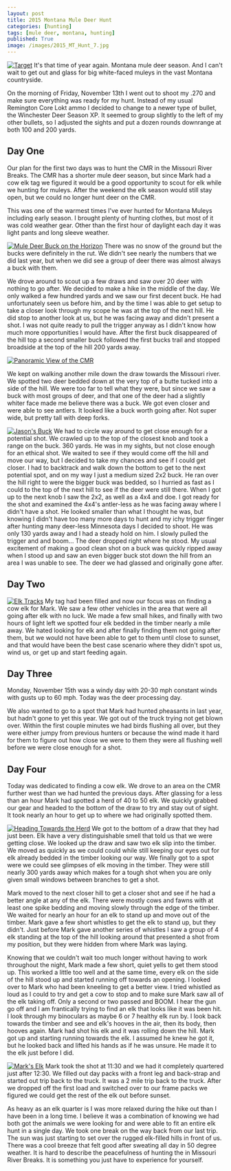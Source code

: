 ```yaml
---
layout: post
title: 2015 Montana Mule Deer Hunt
categories: [hunting]
tags: [mule deer, montana, hunting]
published: True
image: /images/2015_MT_Hunt_7.jpg
---
```


<style>.parallax-background {background: url("/images/2015_MT_Hunt_7.jpg");}</style>

<a href="/images/2015_MT_Hunt_16.jpg" data-lightbox="2015 Mule Deer Hunt" data-title="Target"><img class="floatright" src="/images/2015_MT_Hunt_16.jpg" alt="Target"></a>
It's that time of year again. Montana mule deer season. And I can't wait to get out and glass for big white-faced muleys in the vast Montana countryside.

On the morning of Friday, November 13th I went out to shoot my .270 and make sure everything was ready for my hunt. Instead of my usual Remington Core Lokt ammo I decided to change to a newer type of bullet, the Winchester Deer Season XP. It seemed to group slightly to the left of my other bullets, so I adjusted the sights and put a dozen rounds downrange at both 100 and 200 yards.

## Day One
Our plan for the first two days was to hunt the CMR in the Missouri River Breaks. The CMR has a shorter mule deer season, but since Mark had a cow elk tag we figured it would be a good opportunity to scout for elk while we hunting for muleys. After the weekend the elk season would still stay open, but we could no longer hunt deer on the CMR.

This was one of the warmest times I've ever hunted for Montana Muleys including early season. I brought plenty of hunting clothes, but most of it was cold weather gear. Other than the first hour of daylight each day it was light pants and long sleeve weather.

<a href="/images/2015_MT_Hunt_3.jpg" data-lightbox="2015 Mule Deer Hunt" data-title="Mule Deer Buck on the Horizon"><img class="centered" src="/images/2015_MT_Hunt_3.jpg" alt="Mule Deer Buck on the Horizon"></a>
There was no snow of the ground but the bucks were definitely in the rut. We didn't see nearly the numbers that we did last year, but when we did see a group of deer there was almost always a buck with them.

We drove around to scout up a few draws and saw over 20 deer with nothing to go after. We decided to make a hike in the middle of the day. We only walked a few hundred yards and we saw our first decent buck. He had unfortunately seen us before him, and by the time I was able to get setup to take a closer look through my scope he was at the top of the next hill. He did stop to another look at us, but he was facing away and didn't present a shot. I was not quite ready to pull the trigger anyway as I didn't know how much more opportunities I would have. After the first buck disappeared of the hill top a second smaller buck followed the first bucks trail and stopped broadside at the top of the hill 200 yards away.

<a href="/images/2015_MT_Hunt_18.jpg" data-lightbox="2015 Mule Deer Hunt" data-title="Panoramic View of the CMR"><img class="centered" src="/images/2015_MT_Hunt_18.jpg" alt="Panoramic View of the CMR"></a>

We kept on walking another mile down the draw towards the Missouri river. We spotted two deer bedded down at the very top of a butte tucked into a side of the hill. We were too far to tell what they were, but since we saw a buck with most groups of deer, and that one of the deer had a slightly whiter face made me believe there was a buck. We got even closer and were able to see antlers. It looked like a buck worth going after. Not super wide, but pretty tall with deep forks.

<a href="/images/2015_MT_Hunt_19.jpeg" data-lightbox="2015 Mule Deer Hunt" data-title="Jason's Buck"><img class="floatright" src="/images/2015_MT_Hunt_19.jpeg" alt="Jason's Buck"></a>
We had to circle way around to get close enough for a potential shot. We crawled up to the top of the closest knob and took a range on the buck. 360 yards. He was in my sights, but not close enough for an ethical shot. We waited to see if they would come off the hill and move our way, but I decided to take my chances and see if I could get closer. I had to backtrack and walk down the bottom to get to the next potential spot, and on my way I just a medium sized 2x2 buck. He ran over the hill right to were the bigger buck was bedded, so I hurried as fast as I could to the top of the next hill to see if the deer were still there. When I got up to the next knob I saw the 2x2, as well as a 4x4 and doe. I got ready for the shot and examined the 4x4's antler-less as he was facing away where I didn't have a shot. He looked smaller than what I thought he was, but knowing I didn't have too many more days to hunt and my ichy trigger finger after hunting many deer-less Minnesota days I decided to shoot. He was only 130 yards away and I had a steady hold on him. I slowly pulled the trigger and and boom... The deer dropped right where he stood. My usual excitement of making a good clean shot on a buck was quickly ripped away when I stood up and saw an even bigger buck stot down the hill from an area I was unable to see. The deer we had glassed and originally gone after.

## Day Two

<a href="/images/2015_MT_Hunt_12.jpg" data-lightbox="2015 Mule Deer Hunt" data-title="Elk Tracks"><img class="floatleft" src="/images/2015_MT_Hunt_12.jpg" alt="Elk Tracks"></a>
My tag had been filled and now our focus was on finding a cow elk for Mark. We saw a few other vehicles in the area that were all going after elk with no luck. We made a few small hikes, and finally with two hours of light left we spotted four elk bedded in the timber nearly a mile away. We hated looking for elk and after finally finding them not going after them, but we would not have been able to get to them until close to sunset, and that would have been the best case scenario where they didn't spot us, wind us, or get up and start feeding again.

## Day Three
Monday, November 15th was a windy day with 20-30 mph constant winds with gusts up to 60 mph. Today was the deer processing day.

We also wanted to go to a spot that Mark had hunted pheasants in last year, but hadn't gone to yet this year. We got out of the truck trying not get blown over. Within the first couple minutes we had birds flushing all over, but they were either jumpy from previous hunters or because the wind made it hard for them to figure out how close we were to them they were all flushing well before we were close enough for a shot.

## Day Four
Today was dedicated to finding a cow elk. We drove to an area on the CMR further west than we had hunted the previous days. After glassing for a less than an hour Mark had spotted a herd of 40 to 50 elk. We quickly grabbed our gear and headed to the bottom of the draw to try and stay out of sight. It took nearly an hour to get up to where we had originally spotted them.

<a href="/images/2015_MT_Hunt_13.jpg" data-lightbox="2015 Mule Deer Hunt" data-title="Heading Towards the Herd"><img class="floatright" src="/images/2015_MT_Hunt_13.jpg" alt="Heading Towards the Herd"></a>
We got to the bottom of a draw that they had just been. Elk have a very distinguishable smell that told us that we were getting close. We looked up the draw and saw two elk slip into the timber. We moved as quickly as we could could while still keeping our eyes out for elk already bedded in the timber looking our way. We finally got to a spot were we could see glimpses of elk moving in the timber. They were still nearly 300 yards away which makes for a tough shot when you are only given small windows between branches to get a shot.

Mark moved to the next closer hill to get a closer shot and see if he had a better angle at any of the elk. There were mostly cows and fawns with at least one spike bedding and moving slowly through the edge of the timber. We waited for nearly an hour for an elk to stand up and move out of the timber. Mark gave a few short whistles to get the elk to stand up, but they didn't. Just before Mark gave another series of whistles I saw a group of 4 elk standing at the top of the hill looking around that presented a shot from my position, but they were hidden from where Mark was laying.

Knowing that we couldn't wait too much longer without having to work throughout the night, Mark made a few short, quiet yells to get them stood up. This worked a little too well and at the same time, every elk on the side of the hill stood up and started running off towards an opening. I looked over to Mark who had been kneeling to get a better view. I tried whistled as loud as I could to try and get a cow to stop and to make sure Mark saw all of the elk taking off. Only a second or two passed and BOOM. I hear the gun go off and I am frantically trying to find an elk that looks like it was been hit. I look through my binoculars as maybe 6 or 7 healthy elk run by. I look back towards the timber and see and elk's hooves in the air, then its body, then hooves again. Mark had shot his elk and it was rolling down the hill. Mark got up and starting running towards the elk. I assumed he knew he got it, but he looked back and lifted his hands as if he was unsure. He made it to the elk just before I did.

<a href="/images/2015_MT_Hunt_14.jpg" data-lightbox="2015 Mule Deer Hunt" data-title="Mark's Elk"><img class="centered" src="/images/2015_MT_Hunt_14.jpg" alt="Mark's Elk"></a>
Mark took the shot at 11:30 and we had it completely quartered just after 12:30. We filled out day packs with a front leg and back-strap and started out trip back to the truck. It was a 2 mile trip back to the truck. After we dropped off the first load and switched over to our frame packs we figured we could get the rest of the elk out before sunset.

As heavy as an elk quarter is I was more relaxed during the hike out than I have been in a long time. I believe it was a combination of knowing we had both got the animals we were looking for and were able to fit an entire elk hunt in a single day. We took one break on the way back from our last trip. The sun was just starting to set over the rugged elk-filled hills in front of us. There was a cool breeze that felt good after sweating all day in 50 degree weather. It is hard to describe the peacefulness of hunting the in Missouri River Breaks. It is something you just have to experience for yourself.